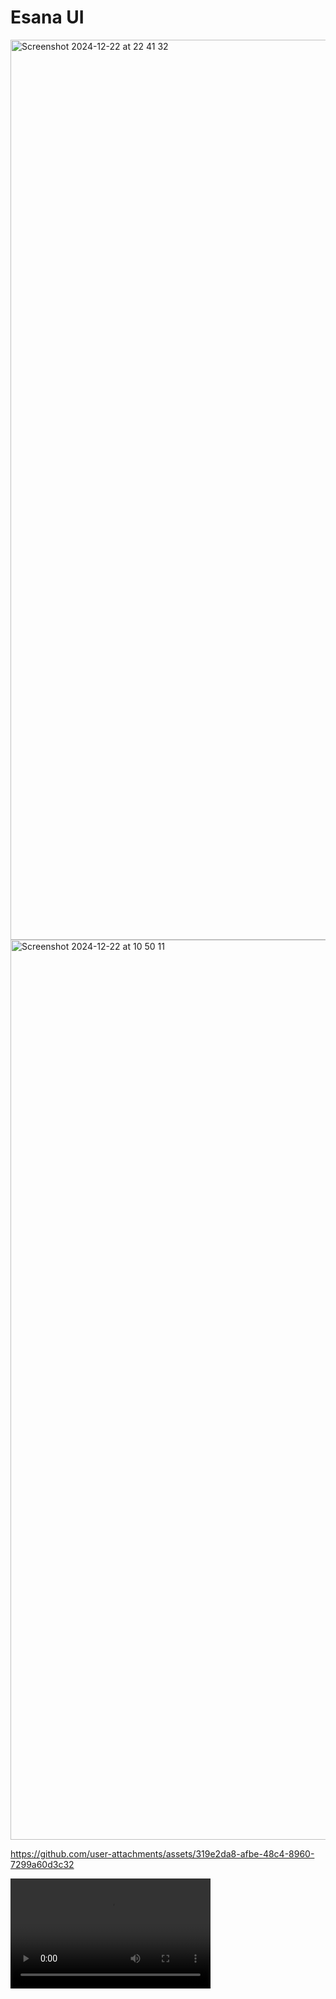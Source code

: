 # Esana UI

<img width="1440" alt="Screenshot 2024-12-22 at 22 41 32" src="https://github.com/user-attachments/assets/602eb230-e913-4edb-83ac-cc4c91d81c46" />


<img width="1440" alt="Screenshot 2024-12-22 at 10 50 11" src="https://github.com/user-attachments/assets/a4e7f4a5-fdf9-425b-a863-f35c02257263" />




https://github.com/user-attachments/assets/319e2da8-afbe-48c4-8960-7299a60d3c32


<video id="myVideo" width="320" height="176" controls>
  <source src="[mov_bbb.mp4](https://github.com/user-attachments/assets/319e2da8-afbe-48c4-8960-7299a60d3c32)" type="video/mp4">
</video>

